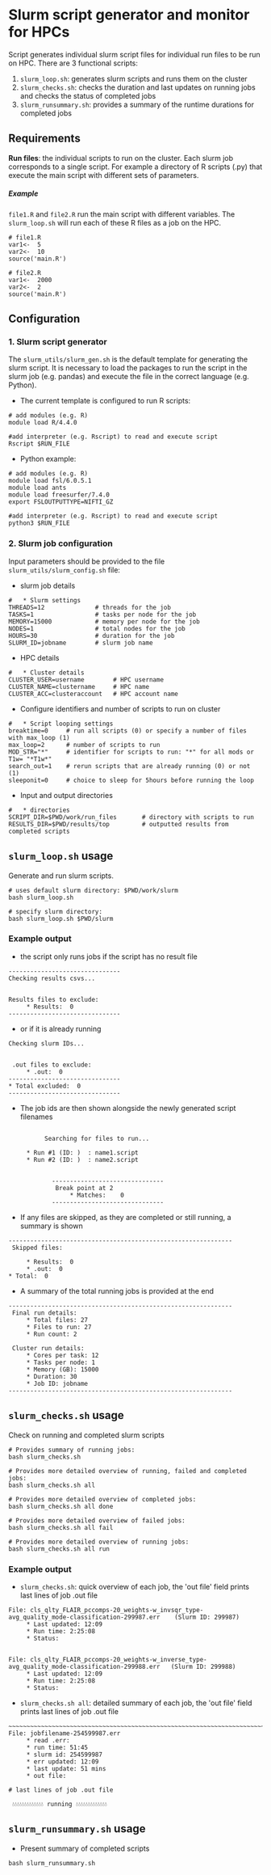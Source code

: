 # Slurm script generator and monitor for HPCs

Script generates individual slurm script files for individual run files to be run on HPC. There are 3 functional scripts:
1. `slurm_loop.sh`: generates slurm scripts and runs them on the cluster
2. `slurm_checks.sh`: checks the duration and last updates on running jobs and checks the status of completed jobs
3. `slurm_runsummary.sh`: provides a summary of the runtime durations for completed jobs



## Requirements
**Run files**: the individual scripts to run on the cluster. Each slurm job corresponds to a single script. For example a directory of R scripts (.py) that execute the main script with different sets of parameters.

##### Example
`file1.R` and `file2.R` run the main script with different variables. The `slurm_loop.sh` will run each of these R files as a job on the HPC.

```
# file1.R
var1<-  5
var2<-  10
source('main.R')

# file2.R
var1<-  2000
var2<-  2
source('main.R')
```

## Configuration

### 1. Slurm script generator
The `slurm_utils/slurm_gen.sh` is the default template for generating the slurm script. It is necessary to load the packages to run the script in the slurm job (e.g. pandas) and execute the file in the correct language (e.g. Python).

- The current template is configured to run R scripts:
```
# add modules (e.g. R)
module load R/4.4.0

#add interpreter (e.g. Rscript) to read and execute script
Rscript $RUN_FILE
```
- Python example:
```
# add modules (e.g. R)
module load fsl/6.0.5.1
module load ants
module load freesurfer/7.4.0
export FSLOUTPUTTYPE=NIFTI_GZ

#add interpreter (e.g. Rscript) to read and execute script
python3 $RUN_FILE
```


### 2. Slurm job configuration
Input parameters should be provided to the file `slurm_utils/slurm_config.sh` file:

- slurm job details
```
#   * Slurm settings
THREADS=12              # threads for the job
TASKS=1                 # tasks per node for the job
MEMORY=15000            # memory per node for the job
NODES=1                 # total nodes for the job
HOURS=30                # duration for the job
SLURM_ID=jobname        # slurm job name
```

- HPC details
```
#   * Cluster details
CLUSTER_USER=username        # HPC username
CLUSTER_NAME=clustername     # HPC name
CLUSTER_ACC=clusteraccount   # HPC account name
```

- Configure identifiers and number of scripts to run on cluster
```
#   * Script looping settings
breaktime=0     # run all scripts (0) or specify a number of files with max_loop (1)
max_loop=2      # number of scripts to run
MOD_STR="*"     # identifier for scripts to run: "*" for all mods or T1w= "*T1w*"
search_out=1    # rerun scripts that are already running (0) or not (1)
sleeponit=0     # choice to sleep for 5hours before running the loop
```

  - Input and output directories
```
#   * directories
SCRIPT_DIR=$PWD/work/run_files       # directory with scripts to run
RESULTS_DIR=$PWD/results/top         # outputted results from completed scripts
```


## `slurm_loop.sh` usage

Generate and run slurm scripts.

```
# uses default slurm directory: $PWD/work/slurm
bash slurm_loop.sh

# specify slurm directory:
bash slurm_loop.sh $PWD/slurm
```

### Example output
- the script only runs jobs if the script has no result file
```
-------------------------------
Checking results csvs...        


Results files to exclude:
	 * Results:  0
-------------------------------
```
- or if it is already running
```
Checking slurm IDs...


 .out files to exclude:
	 * .out:  0
-------------------------------
* Total excluded:  0
-------------------------------
```
- The job ids are then shown alongside the newly generated script filenames
```

		  Searching for files to run...

	 * Run #1 (ID: )  : name1.script
	 * Run #2 (ID: )  : name2.script


			-------------------------------
			 Break point at 2
				 * Matches:    0
			-------------------------------
```
- If any files are skipped, as they are completed or still running, a summary is shown
```
--------------------------------------------------------------
 Skipped files:

	 * Results:  0
	 * .out:  0
* Total:  0

```
- A summary of the total running jobs is provided at the end
```
--------------------------------------------------------------
 Final run details:
	 * Total files: 27
	 * Files to run: 27
	 * Run count: 2

 Cluster run details:
	 * Cores per task: 12
	 * Tasks per node: 1
	 * Memory (GB): 15000
	 * Duration: 30
	 * Job ID: jobname
--------------------------------------------------------------
```


## `slurm_checks.sh` usage
Check on running and completed slurm scripts

```
# Provides summary of running jobs:
bash slurm_checks.sh

# Provides more detailed overview of running, failed and completed jobs:
bash slurm_checks.sh all

# Provides more detailed overview of completed jobs:
bash slurm_checks.sh all done

# Provides more detailed overview of failed jobs:
bash slurm_checks.sh all fail

# Provides more detailed overview of running jobs:
bash slurm_checks.sh all run

```
### Example output
- `slurm_checks.sh`: quick overview of each job, the 'out file' field prints last lines of job .out file

```
File: cls_qlty_FLAIR_pccomps-20_weights-w_invsqr_type-avg_quality_mode-classification-299987.err 	(Slurm ID: 299987)
	 * Last updated: 12:09
	 * Run time: 2:25:08
	 * Status:


File: cls_qlty_FLAIR_pccomps-20_weights-w_inverse_type-avg_quality_mode-classification-299988.err 	(Slurm ID: 299988)
	 * Last updated: 12:09
	 * Run time: 2:25:08
	 * Status:
```
- `slurm_checks.sh all`: detailed summary of each job, the 'out file' field prints last lines of job .out file
```
~~~~~~~~~~~~~~~~~~~~~~~~~~~~~~~~~~~~~~~~~~~~~~~~~~~~~~~~~~~~~~~~~~~~~~~~~~~~~~~~~~~~~~~~~~~~~~
File: jobfilename-254599987.err
	 * read .err:
	 * run time: 51:45
	 * slurm id: 254599987
	 * err updated: 12:09
	 * last update: 51 mins
	 * out file:

# last lines of job .out file

 💧💧💧💧💧💧💧💧💧💧💧💧💧 running 💧💧💧💧💧💧💧💧💧💧💧💧💧

```

## `slurm_runsummary.sh` usage
- Present summary of completed scripts
```
bash slurm_runsummary.sh
```
